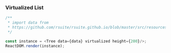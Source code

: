 ### Virtualized List

<!--start-code-->

```js
/**
 * import data from
 * https://github.com/rsuite/rsuite.github.io/blob/master/src/resources/data/en/city-simplified.js
 */

const instance = <Tree data={data} virtualized height={200}/>;
ReactDOM.render(instance);
```

<!--end-code-->
